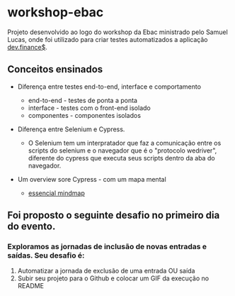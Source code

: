 # workshop-ebac

Projeto desenvolvido ao logo do workshop da Ebac ministrado pelo Samuel Lucas, onde foi utilizado para criar testes automatizados a aplicação [dev.finance$](https://devfinance-agilizei.netlify.app/#).

## Conceitos ensinados
* Diferença entre testes end-to-end, interface e comportamento
    * end-to-end - testes de ponta a ponta
    * interface - testes com o front-end isolado
    * componentes - componentes isolados

* Diferença entre Selenium e Cypress.
    * O Selenium tem um interpratador que faz a comunicação entre os scripts do selenium e o navegador que é o "protocolo wedriver", diferente do cypress que executa seus scripts dentro da aba do navegador.

* Um overview sore Cypress - com um mapa mental
    * [essencial mindmap](https://github.com/samlucax/cypress-essencial-mindmap)

## Foi proposto o seguinte desafio no primeiro dia do evento.

### Exploramos as jornadas de inclusão de novas entradas e saídas. Seu desafio é:

1. Automatizar a jornada de exclusão de uma entrada OU saída
2. Subir seu projeto para o Github e colocar um GIF da execução no README

